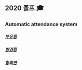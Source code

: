 ## 2020 졸프 :mortar_board:
### Automatic attendance system


##### [부유림](https://github.com/boorim98)

##### [방경림](https://github.com/ohohoi)

##### [황희연](https://github.com/gmldus)
